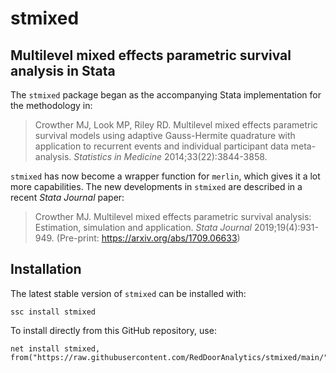 # stmixed

## Multilevel mixed effects parametric survival analysis in Stata

The `stmixed` package began as the accompanying Stata implementation for the methodology in:

> Crowther MJ, Look MP, Riley RD. Multilevel mixed effects parametric survival models using adaptive Gauss-Hermite quadrature with application to recurrent events and individual participant data meta-analysis. *Statistics in Medicine* 2014;33(22):3844-3858.

`stmixed` has now become a wrapper function for `merlin`, which gives it a lot more capabilities. The new developments in `stmixed` are described in a recent *Stata Journal* paper:

> Crowther MJ. Multilevel mixed effects parametric survival analysis: Estimation, simulation and application. *Stata Journal* 2019;19(4):931-949. (Pre-print: https://arxiv.org/abs/1709.06633)

## Installation

The latest stable version of `stmixed` can be installed with:

```{stata}
ssc install stmixed
```

To install directly from this GitHub repository, use:

```{stata}
net install stmixed, from("https://raw.githubusercontent.com/RedDoorAnalytics/stmixed/main/")
```
